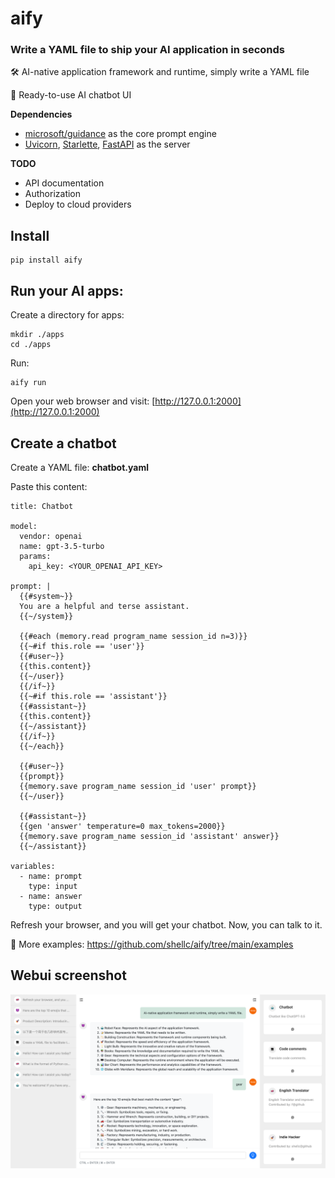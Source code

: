 # aify

### Write a YAML file to ship your AI application in seconds

🛠️ AI-native application framework and runtime, simply write a YAML file

🤖 Ready-to-use AI chatbot UI

**Dependencies**

* [microsoft/guidance](https://github.com/microsoft/guidance) as the core prompt engine
* [Uvicorn](https://www.uvicorn.org/), [Starlette](https://www.starlette.io/), [FastAPI](https://fastapi.tiangolo.com/) as the server

**TODO**

* API documentation
* Authorization
* Deploy to cloud providers

## Install

```
pip install aify
```

## Run your AI apps:

Create a directory for apps:
```
mkdir ./apps
cd ./apps
```

Run:
```
aify run
```

Open your web browser and visit: [http://127.0.0.1:2000](http://127.0.0.1:2000)


## Create a chatbot

Create a YAML file: **chatbot.yaml**

Paste this content:

```
title: Chatbot

model:
  vendor: openai
  name: gpt-3.5-turbo
  params:
    api_key: <YOUR_OPENAI_API_KEY>

prompt: |
  {{#system~}}
  You are a helpful and terse assistant.
  {{~/system}}

  {{#each (memory.read program_name session_id n=3)}}
  {{~#if this.role == 'user'}}
  {{#user~}}
  {{this.content}}
  {{~/user}}
  {{/if~}}
  {{~#if this.role == 'assistant'}}
  {{#assistant~}}
  {{this.content}}
  {{~/assistant}}
  {{/if~}}
  {{~/each}}

  {{#user~}}
  {{prompt}}
  {{memory.save program_name session_id 'user' prompt}}
  {{~/user}}

  {{#assistant~}}
  {{gen 'answer' temperature=0 max_tokens=2000}}
  {{memory.save program_name session_id 'assistant' answer}}
  {{~/assistant}}

variables:
  - name: prompt
    type: input
  - name: answer
    type: output
```

Refresh your browser, and you will get your chatbot. Now, you can talk to it.

📝 More examples: https://github.com/shellc/aify/tree/main/examples

## Webui screenshot

![Webui screenshot](./docs/assets/images/screenshots/aify_webui_screenshot.png)